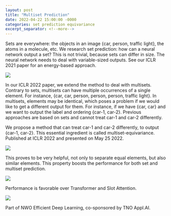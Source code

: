 ```yaml
---
layout: post
title: "Multiset Prediction"
date: 2022-04-22 15:00:00 -0000
categories: set prediction equivariance
excerpt_separator: <!--more-->
---
```


Sets are everywhere: the objects in an image {car, person, traffic light}, the atoms in a molecule, etc.
We research set prediction: how can a neural network output a set?
This is not trivial, because sets can differ in size.
The neural network needs to deal with variable-sized outputs.
See our ICLR 2021 paper for an energy-based approach.

<img src="https://gertjanburghouts.github.io/pictures/iclr22_poster_neural_network.jpg">

In our ICLR 2022 paper, we extend the method to deal with multisets.
Contrary to sets, multisets can have multiple occurrences of a single element.
For instance, {car, car, person, person, person, traffic light}.
In multisets, elements may be identical, which poses a problem if we would like to get a different output for them.
For instance, if we have {car, car} and we want to output the label and ordering {car-1, car-2}.
Previous approaches are based on sets and cannot treat car-1 and car-2 differently.

We propose a method that can treat car-1 and car-2 differently, to output {car-1, car-2}. 
This essential ingredient is called multiset-equivariance. 
Published at ICLR 2022 and presented on May 25 2022.

<img src="https://gertjanburghouts.github.io/pictures/iclr22_poster_clevr.jpg">

This proves to be very helpful, not only to separate equal elements, but also similar elements.
This property boosts the performance for both set and multiset prediction.

<img src="https://gertjanburghouts.github.io/pictures/iclr22_poster_push_apart.jpg">

Performance is favorable over Transformer and Slot Attention.

<img src="https://gertjanburghouts.github.io/pictures/iclr22_poster_ordering.jpg">

Part of NWO Efficient Deep Learning, co-sponsored by TNO Appl.AI.

<!--more-->


